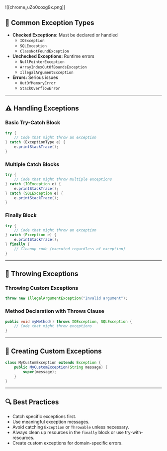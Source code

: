 ![[chrome_uZo0coxg9x.png]]
## 🚫 **Common Exception Types**

- **Checked Exceptions:** Must be declared or handled
    - `IOException`
    - `SQLException`
    - `ClassNotFoundException`
- **Unchecked Exceptions:** Runtime errors
    - `NullPointerException`
    - `ArrayIndexOutOfBoundsException`
    - `IllegalArgumentException`
- **Errors:** Serious issues
    - `OutOfMemoryError`
    - `StackOverflowError`

---

## ⚠️ **Handling Exceptions**

### **Basic Try-Catch Block**

```java
try {
    // Code that might throw an exception
} catch (ExceptionType e) {
    e.printStackTrace();
}
```

### **Multiple Catch Blocks**

```java
try {
    // Code that might throw multiple exceptions
} catch (IOException e) {
    e.printStackTrace();
} catch (SQLException e) {
    e.printStackTrace();
}
```

### **Finally Block**

```java
try {
    // Code that might throw an exception
} catch (Exception e) {
    e.printStackTrace();
} finally {
    // Cleanup code (executed regardless of exception)
}
```

---

## 👀 **Throwing Exceptions**

### **Throwing Custom Exceptions**

```java
throw new IllegalArgumentException("Invalid argument");
```

### **Method Declaration with Throws Clause**

```java
public void myMethod() throws IOException, SQLException {
    // Code that might throw exceptions
}
```

---

## 🔄 **Creating Custom Exceptions**

```java
class MyCustomException extends Exception {
    public MyCustomException(String message) {
        super(message);
    }
}
```

---

## 🔍 **Best Practices**

- Catch specific exceptions first.
- Use meaningful exception messages.
- Avoid catching `Exception` or `Throwable` unless necessary.
- Always clean up resources in the `finally` block or use try-with-resources.
- Create custom exceptions for domain-specific errors.
